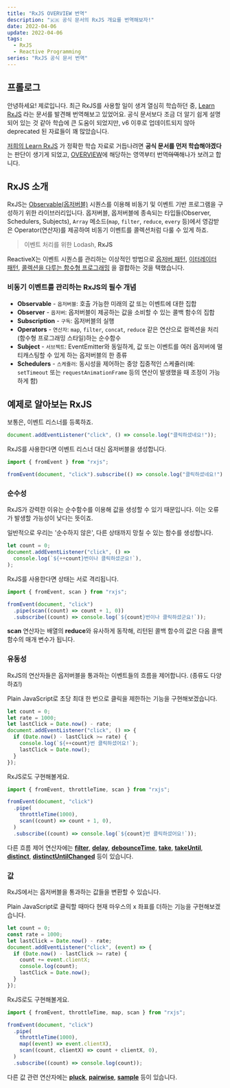 ```yaml
---
title: "RxJS OVERVIEW 번역"
description: "🇰🇷 공식 문서의 RxJS 개요를 번역해보자!"
date: 2022-04-06
update: 2022-04-06
tags:
  - RxJS
  - Reactive Programming
series: "RxJS 공식 문서 번역"
---
```


## 프롤로그

안녕하세요! 제로입니다.
최근 RxJS를 사용할 일이 생겨 열심히 학습하던 중, [Learn RxJS](https://www.learnrxjs.io/) 라는 문서를 발견해 번역해보고 있었어요.
공식 문서보다 조금 더 알기 쉽게 설명되어 있는 것 같아 학습에 큰 도움이 되었지만,
v6 이후로 업데이트되지 않아 deprecated 된 자료들이 꽤 많았습니다.

[저희의 Learn RxJS](https://chasethestar.gitbook.io/ko.learn-rxjs) 가 정확한 학습 자료로 거듭나려면
**공식 문서를 먼저 학습해야겠다**는 판단이 생기게 되었고, [OVERVIEW](https://rxjs.dev/guide/overview)에 해당하는 영역부터 번역~~의역~~해나가 보려고 합니다.

## RxJS 소개

RxJS는 [Observable(옵저버블)](https://6h15m.github.io/rxjs-observable) 시퀀스를 이용해 비동기 및 이벤트 기반 프로그램을 구성하기 위한 라이브러리입니다.
옵저버블, 옵저버블에 종속되는 타입들(Observer, Schedulers, Subjects),
`Array` 메소드(`map`, `filter`, `reduce`, `every` 등)에서 영감받은 Operator(연산자)를 제공하여
비동기 이벤트를 콜렉션처럼 다룰 수 있게 하죠.

> 이벤트 처리를 위한 Lodash, **RxJS**

ReactiveX는 이벤트 시퀀스를 관리하는 이상적인 방법으로 [옵저버 패턴](https://en.wikipedia.org/wiki/Observer_pattern),
[이터레이터 패턴](https://en.wikipedia.org/wiki/Iterator_pattern),
[콜렉션을 다루는 함수형 프로그래밍](http://martinfowler.com/articles/collection-pipeline/#NestedOperatorExpressions) 을 결합하는 것을 택했습니다.

### 비동기 이벤트를 관리하는 RxJS의 필수 개념

- **Observable** - `옵저버블`: 호출 가능한 미래의 값 또는 이벤트에 대한 집합
- **Observer** - `옵저버`: 옵저버블이 제공하는 값을 소비할 수 있는 콜백 함수의 집합
- **Subscription** - `구독`: 옵저버블의 실행
- **Operators** - `연산자`: `map`, `filter`, `concat`, `reduce` 같은 연산으로 컬렉션을 처리(함수형 프로그래밍 스타일)하는 순수함수
- **Subject** - `서브젝트`: EventEmitter와 동일하게, 값 또는 이벤트를 여러 옵저버에 멀티캐스팅할 수 있게 하는 옵저버블의 한 종류
- **Schedulers** - `스케쥴러`: 동시성을 제어하는 중앙 집중적인 스케쥴러(예: `setTimeout` 또는 `requestAnimationFrame` 등의 연산이 발생했을 때 조정이 가능하게 함)

## 예제로 알아보는 RxJS

보통은, 이벤트 리스너를 등록하죠.

```ts
document.addEventListener("click", () => console.log("클릭하셨네요!"));
```

RxJS를 사용한다면 이벤트 리스너 대신 옵저버블을 생성합니다.

```ts
import { fromEvent } from "rxjs";

fromEvent(document, "click").subscribe(() => console.log("클릭하셨네요!"));
```

### 순수성

RxJS가 강력한 이유는 순수함수를 이용해 값을 생성할 수 있기 때문입니다.
이는 오류가 발생할 가능성이 낮다는 뜻이죠.

일반적으로 우리는 '순수하지 않은', 다른 상태까지 망칠 수 있는 함수를 생성합니다.

```ts
let count = 0;
document.addEventListener("click", () =>
  console.log(`${++count}번이나 클릭하셨군요!`),
);
```

RxJS를 사용한다면 상태는 서로 격리됩니다.

```ts
import { fromEvent, scan } from "rxjs";

fromEvent(document, "click")
  .pipe(scan((count) => count + 1, 0))
  .subscribe((count) => console.log(`${count}번이나 클릭하셨군요!`));
```

**scan** 연산자는 배열의 **reduce**와 유사하게 동작해,
리턴된 콜백 함수의 값은 다음 콜백 함수의 매개 변수가 됩니다.

### 유동성

RxJS의 연산자들은 옵저버블을 통과하는 이벤트들의 흐름을 제어합니다. (종류도 다양하죠!)

Plain JavaScript로 초당 최대 한 번으로 클릭을 제한하는 기능을 구현해보겠습니다.

```ts
let count = 0;
let rate = 1000;
let lastClick = Date.now() - rate;
document.addEventListener("click", () => {
  if (Date.now() - lastClick >= rate) {
    console.log(`${++count}번 클릭하셨어요!`);
    lastClick = Date.now();
  }
});
```

RxJS로도 구현해볼게요.

```ts
import { fromEvent, throttleTime, scan } from "rxjs";

fromEvent(document, "click")
  .pipe(
    throttleTime(1000),
    scan((count) => count + 1, 0),
  )
  .subscribe((count) => console.log(`${count}번 클릭하셨어요!`));
```

다른 흐름 제어 연산자에는 [**filter**](https://rxjs.dev/api/operators/filter),
[**delay**](https://rxjs.dev/api/operators/delay),
[**debounceTime**](https://rxjs.dev/api/operators/debounceTime),
[**take**](https://rxjs.dev/api/operators/take),
[**takeUntil**](https://rxjs.dev/api/operators/takeUntil),
[**distinct**](https://rxjs.dev/api/operators/distinct),
[**distinctUntilChanged**](https://rxjs.dev/api/operators/distinctUntilChanged) 등이 있습니다.

### 값

RxJS에서는 옵저버블을 통과하는 값들을 변환할 수 있습니다.

Plain JavaScript로 클릭할 때마다 현재 마우스의 x 좌표를 더하는 기능을 구현해보겠습니다.

```ts
let count = 0;
const rate = 1000;
let lastClick = Date.now() - rate;
document.addEventListener("click", (event) => {
  if (Date.now() - lastClick >= rate) {
    count += event.clientX;
    console.log(count);
    lastClick = Date.now();
  }
});
```

RxJS로도 구현해볼게요.

```ts
import { fromEvent, throttleTime, map, scan } from "rxjs";

fromEvent(document, "click")
  .pipe(
    throttleTime(1000),
    map((event) => event.clientX),
    scan((count, clientX) => count + clientX, 0),
  )
  .subscribe((count) => console.log(count));
```

다른 값 관련 연산자에는 [**pluck**](https://rxjs.dev/api/operators/pluck), [**pairwise**](https://rxjs.dev/api/operators/pairwise), [**sample**](https://rxjs.dev/api/operators/sample) 등이 있습니다.
